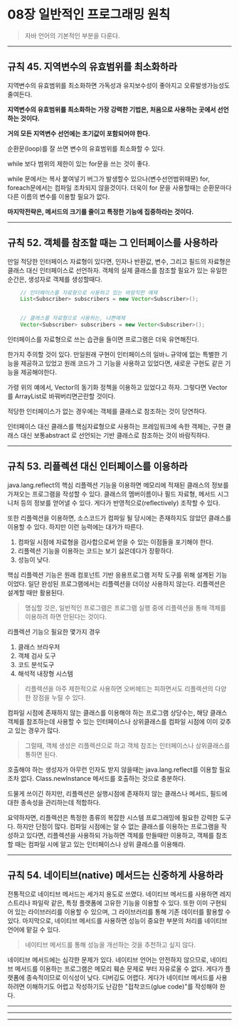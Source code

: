 
# 08장 일반적인 프로그래밍 원칙
> 자바 언어의 기본적인 부분을 다룬다.

------------------------------------------------------------------------
## 규칙 45. 지역변수의 유효범위를 최소화하라

지역변수의 유효범위를 최소화하면 가독성과 유지보수성이 좋아지고 오류발생가능성도 줄여든다.

**지역변수의 유효범위를 최소화하는 가장 강력한 기법은, 처음으로 사용하는 곳에서 선언하는 것이다.**

**거의 모든 지역변수 선언에는 초기값이 포함되어야 한다.**

순환문(loop)를 잘 쓰면 변수의 유효범위를 최소화할 수 있다.

while 보다 범위의 제한이 있는 for문을 쓰는 것이 좋다.

while 문에서는 복사 붙여넣기 버그가 발생할수 있으나(변수선언범위때문)
for, foreach문에서는 컴파일 조차되지 않을것이다.
더욱이 for 문을 사용할때는 순환문마다 다른 이름의 변수를 이용할 필요가 없다.

**마지막전략은, 메서드의 크기를 줄이고 특정한 기능에 집중하라는 것이다.**



------------------------------------------------------------------------
## 규칙 52. 객체를 참조할 때는 그 인터페이스를 사용하라

만일 적당한 인터페이스 자료형이 있다면, 인자나 반환값, 변수, 그리고 필드의 자료형은클래스 대신 인터페이스로 선언하자.
객체의 실제 클래스를 참조할 필요가 있는 유일한 순간은, 생성자로 객체를 생성할때다.

```java
    // 인터페이스를 자료형으로 사용하고 있는 바람직한 예제
    List<Subscriber> subscribers = new Vector<Subscriber>();


    // 클래스를 자료형으로 사용하는, 나쁜예제
    Vector<Subscriber> subscribers = new Vector<Subscriber>();
```

인터페이스를 자료형으로 쓰는 습관을 들이면 프로그램은 더욱 유연해진다.

한가지 주의할 것이 있다. 만일원래 구현이 인터페이스의 일바ㄴ규약에 없는 특별한
기능을 제공하고 있었고 원래 코드가 그 기능을 사용하고 있었다면, 새로운 구현도 같은 기능을 제공해야한다.

가령 위의 예에서, Vector의 동기화 정첵을 이용하고 있었다고 하자.
그렇다면 Vector를 ArrayList로 바꿔버리면곤란할 것이다.

적당한 인터페이스가 없는 경우에는 객체를 클래스로 참조하는 것이 당연하다.

인터페이스 대신 클래스를 핵심자료형으로 사용하는 프레임워크에 속한 객체는, 구현 클래스 대신 보통abstract 로 선언되는
기반 클래스로 참조하는 것이 바람직하다.

------------------------------------------------------------------------
## 규칙 53. 리플렉션 대신 인터페이스를 이용하라

java.lang.reflect의 핵심 리플렉션 기능을 이용하면 메모리에 적재된 클래스의 정보를 가져오는 프로그램을 작성할 수 있다.
클래스의 멤버이름이나 필드 자료형, 메서드 시그니처 등의 정보를 얻어낼 수 있다.
게다가 반영적으로(reflectively) 조작할 수 있다.

또한 리플렉션을 이용하면, 소스코드가 컴파일 될 당시에는 존재하지도 않았던 클래스를 이용할 수 있다.
하지만 이런 능력에는 대가가 따른다.

1. 컴파일 시점에 자료형을 검사합으로써 얻을 수 있는 이점들을 포기해야 한다.
2. 리플렉션 기능을 이용하는 코드는 보기 싫은데다가 장황하다.
3. 성능이 낮다.

핵심 리플렉션 기능은 원래 컴포넌트 기반 응용프로그램 저작 도구를 위해 설계된 기능이었다.
일단 완성된 프로그램에서는 리플렉션을 더이상 사용하지 않는다. 리플렉션은 설계할 때만 활용된다.
> 명심할 것은, 일반적인 프로그램은 프로그램 실행 중에 리플렉션을 통해 객체를 이용하려 하면 안된다는 것이다.

리플렉션 기능으 필요한 몇가지 경우
1. 클래스 브라우저
2. 객체 검사 도구
3. 코드 분석도구
4. 해석적 내장형 시스템

> 리플렉션을 아주 제한적으로 사용하면 오버헤드는 피하면서도 리플렉션의 다양한 장점을 누릴 수 있다.

컴파일 시점에 존재하지 않는 클래스를 이용해야 하는 프로그램 상당수는, 해당 클래스 객체를 참조하는데 사용할 수 있는
인터페이스나 상위클래스를 컴파일 시점에 이미 갖추고 있는 경우가 많다.

> 그럴때, 객체 생성은 리플렉션으로 하고 객체 참조는 인터페이스나 상위클래스를 통하면 된다.

호출해야 하는 생성자가 아무런 인자도 받지 않을때는 java.lang.reflect를 이용할 필요조차 없다.
Class.newInstance 메서드를 호출하는 것으로 충분하다.

드물게 쓰이긴 하지만, 리플렉션은 실행시점에 존재하지 않는 클래스나 메서드, 필드에 대한 종속성을 관리하는데 적합하다.

요약하자면, 리플렉션은 특정한 종류의 복잡한 시스템 프로그래밍에 필요한 강력한 도구다.
하지만 단점이 많다. 컴파일 시점에는 알 수 없는 클래스를 이용하는 프로그램을 작성하고 있다면, 리플렉션을 사용하되
가능하면 객체를 만들때만 이용하고, 객체를 참조할 때는 컴파일 시에 알고 있는 인터페이스나 상위 클래스를 이용해라.


------------------------------------------------------------------------
## 규칙 54. 네이티브(native) 메서드는 신중하게 사용하라

전통적으로 네이티브 메서드는 세가지 용도로 쓰였다.
네이티브 메서드를 사용하면 레지스트리나 파일락 같은, 특정 플랫폼에 고유한 기능을 이용할 수 있다. 
또한 이미 구현되어 있는 라이브러리를 이용할 수 있으며, 그 라이브러리를 통해 기존 데이터를 활용할 수 있다.
마지막으로, 네이티브 메서드를 사용하면 성능이 중요한 부분의 처리를 네이티브 언어에 맡길 수 있다.

> 네이티브 메서드를 통해 성능을 개선하는 것을 추천하고 싶지 않다.

네이티브 메서드에는 심각한 문제가 있다. 네이티브 언어는 안전하지 않으므로, 네이티브 메서드를 이용하는 프로그램은
메모리 훼손 문제로 부터 자유로울 수 없다.
게다가 플랫폼에 종속적이므로 이식성이 낮다. 디버깅도 어렵다.
게다가 네이티브 메서드를 사용하려면 이해하기도 어렵고 작성하기도 난감한 "접착코드(glue code)"를 작성해야 한다.

------------------------------------------------------------------------
------------------------------------------------------------------------
------------------------------------------------------------------------

